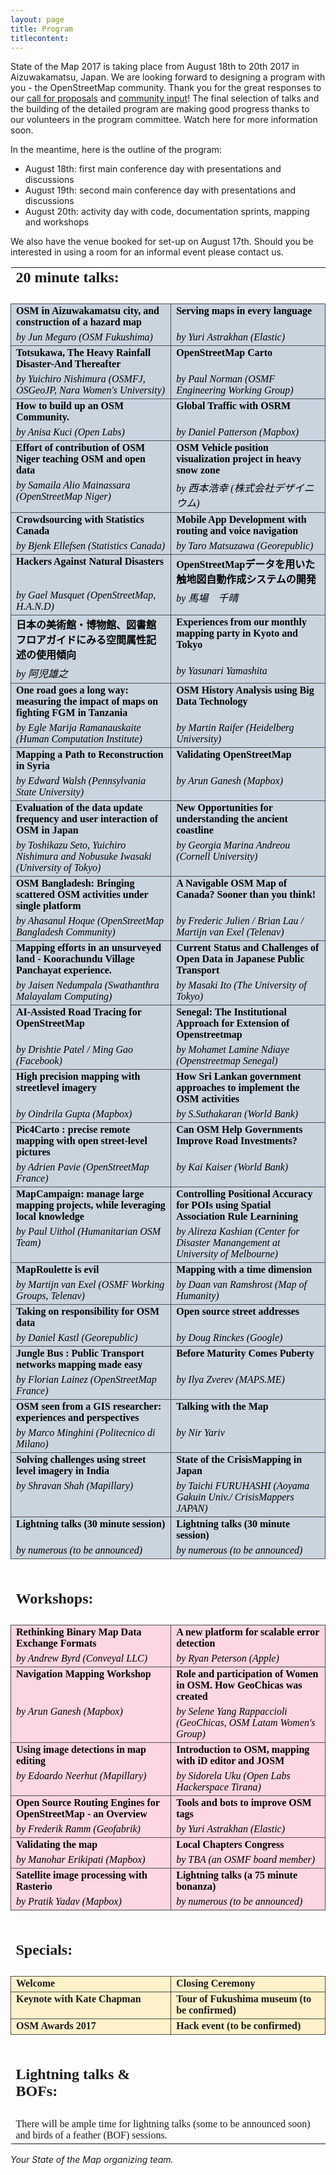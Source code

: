 ```yaml
---
layout: page
title: Program
titlecontent:
---
```


State of the Map 2017 is taking place from August 18th to 20th 2017 in Aizuwakamatsu, Japan. We are looking forward to designing a program with you - the OpenStreetMap community. Thank you for the great responses to our [call for proposals](https://blog.openstreetmap.org/2017/02/16/propose-your-session-to-state-of-the-map-2017/) and [community input](https://blog.openstreetmap.org/2017/04/11/community-survey-for-the-state-of-the-map-2017-program/)! The final selection of talks and the building of the detailed program are making good progress thanks to our volunteers in the program committee. Watch here for more information soon.

In the meantime, here is the outline of the program:

- August 18th: first main conference day with presentations and discussions
- August 19th: second main conference day with presentations and discussions
- August 20th: activity day with code, documentation sprints, mapping and workshops

We also have the venue booked for set-up on August 17th. Should you be interested in using a room for an informal event please contact us.

<div>
<table cellspacing="0" border="0">
	<colgroup width="461"></colgroup>
	<colgroup width="458"></colgroup>
	<tr>
		<td height="29" align="left" valign=top><b><font face="Calibri" size=5>20 minute talks:</font></b></td>
		<td align="left" valign=top><font face="Calibri" color="#000000"><br></font></td>
	</tr>
	<tr>
		<td height="21" align="left" valign=top><font face="Calibri" color="#000000"><br></font></td>
		<td align="left" valign=top><font face="Calibri" color="#000000"><br></font></td>
	</tr>
	<tr>
		<td style="border-top: 1px solid #4c4c4c; border-left: 1px solid #4c4c4c; border-right: 1px solid #4c4c4c" height="20" align="left" valign=top bgcolor="#C9D4DF"><b><font face="Calibri" size=3 color="#000000">OSM in Aizuwakamatsu city, and construction of a hazard map</font></b></td>
		<td style="border-top: 1px solid #4c4c4c; border-left: 1px solid #4c4c4c; border-right: 1px solid #4c4c4c" align="left" valign=top bgcolor="#C9D4DF"><b><font face="Calibri" size=3 color="#000000">Serving maps in every language</font></b></td>
	</tr>
	<tr>
		<td style="border-bottom: 1px solid #4c4c4c; border-left: 1px solid #4c4c4c; border-right: 1px solid #4c4c4c" height="20" align="left" valign=top bgcolor="#C9D4DF"><i><font face="Calibri" size=3 color="#000000">by Jun Meguro (OSM Fukushima)</font></i></td>
		<td style="border-bottom: 1px solid #4c4c4c; border-left: 1px solid #4c4c4c; border-right: 1px solid #4c4c4c" align="left" valign=top bgcolor="#C9D4DF"><i><font face="Calibri" size=3 color="#000000">by Yuri Astrakhan (Elastic)</font></i></td>
	</tr>
	<tr>
		<td style="border-top: 1px solid #4c4c4c; border-left: 1px solid #4c4c4c; border-right: 1px solid #4c4c4c" height="20" align="left" valign=top bgcolor="#C9D4DF"><b><font face="Calibri" size=3 color="#000000">Totsukawa, The Heavy Rainfall Disaster-And Thereafter</font></b></td>
		<td style="border-top: 1px solid #4c4c4c; border-left: 1px solid #4c4c4c; border-right: 1px solid #4c4c4c" align="left" valign=top bgcolor="#C9D4DF"><b><font face="Calibri" size=3 color="#000000">OpenStreetMap Carto</font></b></td>
	</tr>
	<tr>
		<td style="border-bottom: 1px solid #4c4c4c; border-left: 1px solid #4c4c4c; border-right: 1px solid #4c4c4c" height="20" align="left" valign=top bgcolor="#C9D4DF"><i><font face="Calibri" size=3 color="#000000">by Yuichiro Nishimura (OSMFJ, OSGeoJP, Nara Women's University)</font></i></td>
		<td style="border-bottom: 1px solid #4c4c4c; border-left: 1px solid #4c4c4c; border-right: 1px solid #4c4c4c" align="left" valign=top bgcolor="#C9D4DF"><i><font face="Calibri" size=3 color="#000000">by Paul Norman (OSMF Engineering Working Group)</font></i></td>
	</tr>
	<tr>
		<td style="border-top: 1px solid #4c4c4c; border-left: 1px solid #4c4c4c; border-right: 1px solid #4c4c4c" height="20" align="left" valign=top bgcolor="#C9D4DF"><b><font face="Calibri" size=3 color="#000000">How to build up an OSM Community.</font></b></td>
		<td style="border-top: 1px solid #4c4c4c; border-left: 1px solid #4c4c4c; border-right: 1px solid #4c4c4c" align="left" valign=top bgcolor="#C9D4DF"><b><font face="Calibri" size=3 color="#000000">Global Traffic with OSRM</font></b></td>
	</tr>
	<tr>
		<td style="border-bottom: 1px solid #4c4c4c; border-left: 1px solid #4c4c4c; border-right: 1px solid #4c4c4c" height="20" align="left" valign=top bgcolor="#C9D4DF"><i><font face="Calibri" size=3 color="#000000">by Anisa Kuci (Open Labs)</font></i></td>
		<td style="border-bottom: 1px solid #4c4c4c; border-left: 1px solid #4c4c4c; border-right: 1px solid #4c4c4c" align="left" valign=top bgcolor="#C9D4DF"><i><font face="Calibri" size=3 color="#000000">by Daniel Patterson (Mapbox)</font></i></td>
	</tr>
	<tr>
		<td style="border-top: 1px solid #4c4c4c; border-left: 1px solid #4c4c4c; border-right: 1px solid #4c4c4c" height="20" align="left" valign=top bgcolor="#C9D4DF"><b><font face="Calibri" size=3 color="#000000">Effort of contribution of OSM Niger teaching OSM  and open data</font></b></td>
		<td style="border-top: 1px solid #4c4c4c; border-left: 1px solid #4c4c4c; border-right: 1px solid #4c4c4c" align="left" valign=top bgcolor="#C9D4DF"><b><font face="Calibri" size=3 color="#000000">OSM Vehicle position visualization project in heavy snow zone</font></b></td>
	</tr>
	<tr>
		<td style="border-bottom: 1px solid #4c4c4c; border-left: 1px solid #4c4c4c; border-right: 1px solid #4c4c4c" height="20" align="left" valign=top bgcolor="#C9D4DF"><i><font face="Calibri" size=3 color="#000000">by Samaila Alio Mainassara (OpenStreetMap Niger)</font></i></td>
		<td style="border-bottom: 1px solid #4c4c4c; border-left: 1px solid #4c4c4c; border-right: 1px solid #4c4c4c" align="left" valign=top bgcolor="#C9D4DF"><i><font face="Calibri" size=3 color="#000000">by 西本浩幸 (株式会社デザイニウム)</font></i></td>
	</tr>
	<tr>
		<td style="border-top: 1px solid #4c4c4c; border-left: 1px solid #4c4c4c; border-right: 1px solid #4c4c4c" height="20" align="left" valign=top bgcolor="#C9D4DF"><b><font face="Calibri" size=3 color="#000000">Crowdsourcing with Statistics Canada</font></b></td>
		<td style="border-top: 1px solid #4c4c4c; border-left: 1px solid #4c4c4c; border-right: 1px solid #4c4c4c" align="left" valign=top bgcolor="#C9D4DF"><b><font face="Calibri" size=3 color="#000000">Mobile App Development with routing and voice navigation</font></b></td>
	</tr>
	<tr>
		<td style="border-bottom: 1px solid #4c4c4c; border-left: 1px solid #4c4c4c; border-right: 1px solid #4c4c4c" height="20" align="left" valign=top bgcolor="#C9D4DF"><i><font face="Calibri" size=3 color="#000000">by Bjenk Ellefsen (Statistics Canada)</font></i></td>
		<td style="border-bottom: 1px solid #4c4c4c; border-left: 1px solid #4c4c4c; border-right: 1px solid #4c4c4c" align="left" valign=top bgcolor="#C9D4DF"><i><font face="Calibri" size=3 color="#000000">by Taro Matsuzawa (Georepublic)</font></i></td>
	</tr>
	<tr>
		<td style="border-top: 1px solid #4c4c4c; border-left: 1px solid #4c4c4c; border-right: 1px solid #4c4c4c" height="20" align="left" valign=top bgcolor="#C9D4DF"><b><font face="Calibri" size=3 color="#000000">Hackers Against Natural Disasters</font></b></td>
		<td style="border-top: 1px solid #4c4c4c; border-left: 1px solid #4c4c4c; border-right: 1px solid #4c4c4c" align="left" valign=top bgcolor="#C9D4DF"><b><font face="Calibri" size=3 color="#000000">OpenStreetMapデータを用いた触地図自動作成システムの開発</font></b></td>
	</tr>
	<tr>
		<td style="border-bottom: 1px solid #4c4c4c; border-left: 1px solid #4c4c4c; border-right: 1px solid #4c4c4c" height="20" align="left" valign=top bgcolor="#C9D4DF"><i><font face="Calibri" size=3 color="#000000">by Gael Musquet (OpenStreetMap, H.A.N.D)</font></i></td>
		<td style="border-bottom: 1px solid #4c4c4c; border-left: 1px solid #4c4c4c; border-right: 1px solid #4c4c4c" align="left" valign=top bgcolor="#C9D4DF"><i><font face="Calibri" size=3 color="#000000">by 馬場　千晴</font></i></td>
	</tr>
	<tr>
		<td style="border-top: 1px solid #4c4c4c; border-left: 1px solid #4c4c4c; border-right: 1px solid #4c4c4c" height="20" align="left" valign=top bgcolor="#C9D4DF"><b><font face="Calibri" size=3 color="#000000">日本の美術館・博物館、図書館フロアガイドにみる空間属性記述の使用傾向</font></b></td>
		<td style="border-top: 1px solid #4c4c4c; border-left: 1px solid #4c4c4c; border-right: 1px solid #4c4c4c" align="left" valign=top bgcolor="#C9D4DF"><b><font face="Calibri" size=3 color="#000000">Experiences from our monthly mapping party in Kyoto and Tokyo</font></b></td>
	</tr>
	<tr>
		<td style="border-bottom: 1px solid #4c4c4c; border-left: 1px solid #4c4c4c; border-right: 1px solid #4c4c4c" height="20" align="left" valign=top bgcolor="#C9D4DF"><i><font face="Calibri" size=3 color="#000000">by 阿児雄之</font></i></td>
		<td style="border-bottom: 1px solid #4c4c4c; border-left: 1px solid #4c4c4c; border-right: 1px solid #4c4c4c" align="left" valign=top bgcolor="#C9D4DF"><i><font face="Calibri" size=3 color="#000000">by Yasunari Yamashita</font></i></td>
	</tr>
	<tr>
		<td style="border-top: 1px solid #4c4c4c; border-left: 1px solid #4c4c4c; border-right: 1px solid #4c4c4c" height="20" align="left" valign=top bgcolor="#C9D4DF"><b><font face="Calibri" size=3 color="#000000">One road goes a long way: measuring the impact of maps on fighting FGM in Tanzania</font></b></td>
		<td style="border-top: 1px solid #4c4c4c; border-left: 1px solid #4c4c4c; border-right: 1px solid #4c4c4c" align="left" valign=top bgcolor="#C9D4DF"><b><font face="Calibri" size=3 color="#000000">OSM History Analysis using Big Data Technology</font></b></td>
	</tr>
	<tr>
		<td style="border-bottom: 1px solid #4c4c4c; border-left: 1px solid #4c4c4c; border-right: 1px solid #4c4c4c" height="20" align="left" valign=top bgcolor="#C9D4DF"><i><font face="Calibri" size=3 color="#000000">by Egle Marija Ramanauskaite (Human Computation Institute)</font></i></td>
		<td style="border-bottom: 1px solid #4c4c4c; border-left: 1px solid #4c4c4c; border-right: 1px solid #4c4c4c" align="left" valign=top bgcolor="#C9D4DF"><i><font face="Calibri" size=3 color="#000000">by Martin Raifer (Heidelberg University)</font></i></td>
	</tr>
	<tr>
		<td style="border-top: 1px solid #4c4c4c; border-left: 1px solid #4c4c4c; border-right: 1px solid #4c4c4c" height="20" align="left" valign=top bgcolor="#C9D4DF"><b><font face="Calibri" size=3 color="#000000">Mapping a Path to Reconstruction in Syria</font></b></td>
		<td style="border-top: 1px solid #4c4c4c; border-left: 1px solid #4c4c4c; border-right: 1px solid #4c4c4c" align="left" valign=top bgcolor="#C9D4DF"><b><font face="Calibri" size=3 color="#000000">Validating OpenStreetMap</font></b></td>
	</tr>
	<tr>
		<td style="border-bottom: 1px solid #4c4c4c; border-left: 1px solid #4c4c4c; border-right: 1px solid #4c4c4c" height="20" align="left" valign=top bgcolor="#C9D4DF"><i><font face="Calibri" size=3 color="#000000">by Edward Walsh (Pennsylvania State University)</font></i></td>
		<td style="border-bottom: 1px solid #4c4c4c; border-left: 1px solid #4c4c4c; border-right: 1px solid #4c4c4c" align="left" valign=top bgcolor="#C9D4DF"><i><font face="Calibri" size=3 color="#000000">by Arun Ganesh (Mapbox)</font></i></td>
	</tr>
	<tr>
		<td style="border-top: 1px solid #4c4c4c; border-left: 1px solid #4c4c4c; border-right: 1px solid #4c4c4c" height="20" align="left" valign=top bgcolor="#C9D4DF"><b><font face="Calibri" size=3 color="#000000">Evaluation of the data update frequency and user interaction of OSM in Japan</font></b></td>
		<td style="border-top: 1px solid #4c4c4c; border-left: 1px solid #4c4c4c; border-right: 1px solid #4c4c4c" align="left" valign=top bgcolor="#C9D4DF"><b><font face="Calibri" size=3 color="#000000">New Opportunities for understanding the ancient coastline</font></b></td>
	</tr>
	<tr>
		<td style="border-bottom: 1px solid #4c4c4c; border-left: 1px solid #4c4c4c; border-right: 1px solid #4c4c4c" height="20" align="left" valign=top bgcolor="#C9D4DF"><i><font face="Calibri" size=3 color="#000000">by Toshikazu Seto, Yuichiro Nishimura and Nobusuke Iwasaki (University of Tokyo)</font></i></td>
		<td style="border-bottom: 1px solid #4c4c4c; border-left: 1px solid #4c4c4c; border-right: 1px solid #4c4c4c" align="left" valign=top bgcolor="#C9D4DF"><i><font face="Calibri" size=3 color="#000000">by Georgia Marina Andreou (Cornell University)</font></i></td>
	</tr>
	<tr>
		<td style="border-top: 1px solid #4c4c4c; border-left: 1px solid #4c4c4c; border-right: 1px solid #4c4c4c" height="20" align="left" valign=top bgcolor="#C9D4DF"><b><font face="Calibri" size=3 color="#000000">OSM Bangladesh: Bringing scattered OSM activities under single platform</font></b></td>
		<td style="border-top: 1px solid #4c4c4c; border-left: 1px solid #4c4c4c; border-right: 1px solid #4c4c4c" align="left" valign=top bgcolor="#C9D4DF"><b><font face="Calibri" size=3 color="#000000">A Navigable OSM Map of Canada? Sooner than you think!</font></b></td>
	</tr>
	<tr>
		<td style="border-bottom: 1px solid #4c4c4c; border-left: 1px solid #4c4c4c; border-right: 1px solid #4c4c4c" height="20" align="left" valign=top bgcolor="#C9D4DF"><i><font face="Calibri" size=3 color="#000000">by Ahasanul Hoque (OpenStreetMap Bangladesh Community)</font></i></td>
		<td style="border-bottom: 1px solid #4c4c4c; border-left: 1px solid #4c4c4c; border-right: 1px solid #4c4c4c" align="left" valign=top bgcolor="#C9D4DF"><i><font face="Calibri" size=3 color="#000000">by Frederic Julien / Brian Lau / Martijn van Exel (Telenav)</font></i></td>
	</tr>
	<tr>
		<td style="border-top: 1px solid #4c4c4c; border-left: 1px solid #4c4c4c; border-right: 1px solid #4c4c4c" height="20" align="left" valign=top bgcolor="#C9D4DF"><b><font face="Calibri" size=3 color="#000000">Mapping efforts in an unsurveyed land - Koorachundu Village Panchayat experience.</font></b></td>
		<td style="border-top: 1px solid #4c4c4c; border-left: 1px solid #4c4c4c; border-right: 1px solid #4c4c4c" align="left" valign=top bgcolor="#C9D4DF"><b><font face="Calibri" size=3 color="#000000">Current Status and Challenges of Open Data in Japanese Public Transport</font></b></td>
	</tr>
	<tr>
		<td style="border-bottom: 1px solid #4c4c4c; border-left: 1px solid #4c4c4c; border-right: 1px solid #4c4c4c" height="20" align="left" valign=top bgcolor="#C9D4DF"><i><font face="Calibri" size=3 color="#000000">by Jaisen Nedumpala (Swathanthra Malayalam Computing)</font></i></td>
		<td style="border-bottom: 1px solid #4c4c4c; border-left: 1px solid #4c4c4c; border-right: 1px solid #4c4c4c" align="left" valign=top bgcolor="#C9D4DF"><i><font face="Calibri" size=3 color="#000000">by Masaki Ito (The University of Tokyo)</font></i></td>
	</tr>
	<tr>
		<td style="border-top: 1px solid #4c4c4c; border-left: 1px solid #4c4c4c; border-right: 1px solid #4c4c4c" height="20" align="left" valign=top bgcolor="#C9D4DF"><b><font face="Calibri" size=3 color="#000000">AI-Assisted Road Tracing for OpenStreetMap</font></b></td>
		<td style="border-top: 1px solid #4c4c4c; border-left: 1px solid #4c4c4c; border-right: 1px solid #4c4c4c" align="left" valign=top bgcolor="#C9D4DF"><b><font face="Calibri" size=3 color="#000000">Senegal: The Institutional Approach for Extension of Openstreetmap</font></b></td>
	</tr>
	<tr>
		<td style="border-bottom: 1px solid #4c4c4c; border-left: 1px solid #4c4c4c; border-right: 1px solid #4c4c4c" height="20" align="left" valign=top bgcolor="#C9D4DF"><i><font face="Calibri" size=3 color="#000000">by Drishtie Patel / Ming Gao (Facebook)</font></i></td>
		<td style="border-bottom: 1px solid #4c4c4c; border-left: 1px solid #4c4c4c; border-right: 1px solid #4c4c4c" align="left" valign=top bgcolor="#C9D4DF"><i><font face="Calibri" size=3 color="#000000">by Mohamet Lamine Ndiaye (Openstreetmap Senegal)</font></i></td>
	</tr>
	<tr>
		<td style="border-top: 1px solid #4c4c4c; border-left: 1px solid #4c4c4c; border-right: 1px solid #4c4c4c" height="20" align="left" valign=top bgcolor="#C9D4DF"><b><font face="Calibri" size=3 color="#000000">High precision mapping with streetlevel imagery</font></b></td>
		<td style="border-top: 1px solid #4c4c4c; border-left: 1px solid #4c4c4c; border-right: 1px solid #4c4c4c" align="left" valign=top bgcolor="#C9D4DF"><b><font face="Calibri" size=3 color="#000000">How Sri Lankan government approaches to implement the OSM activities</font></b></td>
	</tr>
	<tr>
		<td style="border-bottom: 1px solid #4c4c4c; border-left: 1px solid #4c4c4c; border-right: 1px solid #4c4c4c" height="20" align="left" valign=top bgcolor="#C9D4DF"><i><font face="Calibri" size=3 color="#000000">by Oindrila Gupta (Mapbox)</font></i></td>
		<td style="border-bottom: 1px solid #4c4c4c; border-left: 1px solid #4c4c4c; border-right: 1px solid #4c4c4c" align="left" valign=top bgcolor="#C9D4DF"><i><font face="Calibri" size=3 color="#000000">by S.Suthakaran (World Bank)</font></i></td>
	</tr>
	<tr>
		<td style="border-top: 1px solid #4c4c4c; border-left: 1px solid #4c4c4c; border-right: 1px solid #4c4c4c" height="20" align="left" valign=top bgcolor="#C9D4DF"><b><font face="Calibri" size=3 color="#000000">Pic4Carto : precise remote mapping with open street-level pictures</font></b></td>
		<td style="border-top: 1px solid #4c4c4c; border-left: 1px solid #4c4c4c; border-right: 1px solid #4c4c4c" align="left" valign=top bgcolor="#C9D4DF"><b><font face="Calibri" size=3 color="#000000">Can OSM Help Governments Improve Road Investments?</font></b></td>
	</tr>
	<tr>
		<td style="border-bottom: 1px solid #4c4c4c; border-left: 1px solid #4c4c4c; border-right: 1px solid #4c4c4c" height="20" align="left" valign=top bgcolor="#C9D4DF"><i><font face="Calibri" size=3 color="#000000">by Adrien Pavie (OpenStreetMap France)</font></i></td>
		<td style="border-bottom: 1px solid #4c4c4c; border-left: 1px solid #4c4c4c; border-right: 1px solid #4c4c4c" align="left" valign=top bgcolor="#C9D4DF"><i><font face="Calibri" size=3 color="#000000">by Kai Kaiser (World Bank)</font></i></td>
	</tr>
	<tr>
		<td style="border-top: 1px solid #4c4c4c; border-left: 1px solid #4c4c4c; border-right: 1px solid #4c4c4c" height="20" align="left" valign=top bgcolor="#C9D4DF"><b><font face="Calibri" size=3 color="#000000">MapCampaign: manage large mapping projects, while leveraging local knowledge</font></b></td>
		<td style="border-top: 1px solid #4c4c4c; border-left: 1px solid #4c4c4c; border-right: 1px solid #4c4c4c" align="left" valign=top bgcolor="#C9D4DF"><b><font face="Calibri" size=3 color="#000000">Controlling Positional Accuracy for POIs using Spatial Association Rule Learnining</font></b></td>
	</tr>
	<tr>
		<td style="border-bottom: 1px solid #4c4c4c; border-left: 1px solid #4c4c4c; border-right: 1px solid #4c4c4c" height="20" align="left" valign=top bgcolor="#C9D4DF"><i><font face="Calibri" size=3 color="#000000">by Paul Uithol (Humanitarian OSM Team)</font></i></td>
		<td style="border-bottom: 1px solid #4c4c4c; border-left: 1px solid #4c4c4c; border-right: 1px solid #4c4c4c" align="left" valign=top bgcolor="#C9D4DF"><i><font face="Calibri" size=3 color="#000000">by Alireza Kashian (Center for Disaster Manangement at University of Melbourne)</font></i></td>
	</tr>
	<tr>
		<td style="border-top: 1px solid #4c4c4c; border-left: 1px solid #4c4c4c; border-right: 1px solid #4c4c4c" height="20" align="left" valign=top bgcolor="#C9D4DF"><b><font face="Calibri" size=3 color="#000000">MapRoulette is evil</font></b></td>
		<td style="border-top: 1px solid #4c4c4c; border-left: 1px solid #4c4c4c; border-right: 1px solid #4c4c4c" align="left" valign=top bgcolor="#C9D4DF"><b><font face="Calibri" size=3 color="#000000">Mapping with a time dimension</font></b></td>
	</tr>
	<tr>
		<td style="border-bottom: 1px solid #4c4c4c; border-left: 1px solid #4c4c4c; border-right: 1px solid #4c4c4c" height="20" align="left" valign=top bgcolor="#C9D4DF"><i><font face="Calibri" size=3 color="#000000">by Martijn van Exel (OSMF Working Groups, Telenav)</font></i></td>
		<td style="border-bottom: 1px solid #4c4c4c; border-left: 1px solid #4c4c4c; border-right: 1px solid #4c4c4c" align="left" valign=top bgcolor="#C9D4DF"><i><font face="Calibri" size=3 color="#000000">by Daan van Ramshrost (Map of Humanity)</font></i></td>
	</tr>
	<tr>
		<td style="border-top: 1px solid #4c4c4c; border-left: 1px solid #4c4c4c; border-right: 1px solid #4c4c4c" height="20" align="left" valign=top bgcolor="#C9D4DF"><b><font face="Calibri" size=3 color="#000000">Taking on responsibility for OSM data</font></b></td>
		<td style="border-top: 1px solid #4c4c4c; border-left: 1px solid #4c4c4c; border-right: 1px solid #4c4c4c" align="left" valign=top bgcolor="#C9D4DF"><b><font face="Calibri" size=3 color="#000000">Open source street addresses</font></b></td>
	</tr>
	<tr>
		<td style="border-bottom: 1px solid #4c4c4c; border-left: 1px solid #4c4c4c; border-right: 1px solid #4c4c4c" height="20" align="left" valign=top bgcolor="#C9D4DF"><i><font face="Calibri" size=3 color="#000000">by Daniel Kastl (Georepublic)</font></i></td>
		<td style="border-bottom: 1px solid #4c4c4c; border-left: 1px solid #4c4c4c; border-right: 1px solid #4c4c4c" align="left" valign=top bgcolor="#C9D4DF"><i><font face="Calibri" size=3 color="#000000">by Doug Rinckes (Google)</font></i></td>
	</tr>
	<tr>
		<td style="border-top: 1px solid #4c4c4c; border-left: 1px solid #4c4c4c; border-right: 1px solid #4c4c4c" height="20" align="left" valign=top bgcolor="#C9D4DF"><b><font face="Calibri" size=3 color="#000000">Jungle Bus : Public Transport networks mapping made easy</font></b></td>
		<td style="border-top: 1px solid #4c4c4c; border-left: 1px solid #4c4c4c; border-right: 1px solid #4c4c4c" align="left" valign=top bgcolor="#C9D4DF"><b><font face="Calibri" size=3 color="#000000">Before Maturity Comes Puberty</font></b></td>
	</tr>
	<tr>
		<td style="border-bottom: 1px solid #4c4c4c; border-left: 1px solid #4c4c4c; border-right: 1px solid #4c4c4c" height="20" align="left" valign=top bgcolor="#C9D4DF"><i><font face="Calibri" size=3 color="#000000">by Florian Lainez (OpenStreetMap France)</font></i></td>
		<td style="border-bottom: 1px solid #4c4c4c; border-left: 1px solid #4c4c4c; border-right: 1px solid #4c4c4c" align="left" valign=top bgcolor="#C9D4DF"><i><font face="Calibri" size=3 color="#000000">by Ilya Zverev (MAPS.ME)</font></i></td>
	</tr>
	<tr>
		<td style="border-top: 1px solid #4c4c4c; border-left: 1px solid #4c4c4c; border-right: 1px solid #4c4c4c" height="20" align="left" valign=top bgcolor="#C9D4DF"><b><font face="Calibri" size=3 color="#000000">OSM seen from a GIS researcher: experiences and perspectives</font></b></td>
		<td style="border-top: 1px solid #4c4c4c; border-left: 1px solid #4c4c4c; border-right: 1px solid #4c4c4c" align="left" valign=top bgcolor="#C9D4DF"><b><font face="Calibri" size=3 color="#000000">Talking with the Map</font></b></td>
	</tr>
	<tr>
		<td style="border-bottom: 1px solid #4c4c4c; border-left: 1px solid #4c4c4c; border-right: 1px solid #4c4c4c" height="20" align="left" valign=top bgcolor="#C9D4DF"><i><font face="Calibri" size=3 color="#000000">by Marco Minghini (Politecnico di Milano)</font></i></td>
		<td style="border-bottom: 1px solid #4c4c4c; border-left: 1px solid #4c4c4c; border-right: 1px solid #4c4c4c" align="left" valign=top bgcolor="#C9D4DF"><i><font face="Calibri" size=3 color="#000000">by Nir Yariv</font></i></td>
	</tr>
	<tr>
		<td style="border-top: 1px solid #4c4c4c; border-left: 1px solid #4c4c4c; border-right: 1px solid #4c4c4c" height="20" align="left" valign=top bgcolor="#C9D4DF"><b><font face="Calibri" size=3 color="#000000">Solving challenges using street level imagery in India</font></b></td>
		<td style="border-top: 1px solid #4c4c4c; border-left: 1px solid #4c4c4c; border-right: 1px solid #4c4c4c" align="left" valign=top bgcolor="#C9D4DF"><b><font face="Calibri" size=3 color="#000000">State of the CrisisMapping in Japan</font></b></td>
	</tr>
	<tr>
		<td style="border-bottom: 1px solid #4c4c4c; border-left: 1px solid #4c4c4c; border-right: 1px solid #4c4c4c" height="20" align="left" valign=top bgcolor="#C9D4DF"><i><font face="Calibri" size=3 color="#000000">by Shravan Shah (Mapillary)</font></i></td>
		<td style="border-bottom: 1px solid #4c4c4c; border-left: 1px solid #4c4c4c; border-right: 1px solid #4c4c4c" align="left" valign=top bgcolor="#C9D4DF"><i><font face="Calibri" size=3 color="#000000">by Taichi FURUHASHI (Aoyama Gakuin Univ./ CrisisMappers JAPAN)</font></i></td>
	</tr>
	<tr>
		<td style="border-top: 1px solid #4c4c4c; border-left: 1px solid #4c4c4c; border-right: 1px solid #4c4c4c" height="20" align="left" valign=top bgcolor="#C9D4DF"><b><font face="Calibri" size=3 color="#000000">Lightning talks (30 minute session)</font></b></td>
		<td style="border-top: 1px solid #4c4c4c; border-left: 1px solid #4c4c4c; border-right: 1px solid #4c4c4c" align="left" valign=top bgcolor="#C9D4DF"><b><font face="Calibri" size=3 color="#000000">Lightning talks (30 minute session)</font></b></td>
	</tr>
	<tr>
		<td style="border-bottom: 1px solid #4c4c4c; border-left: 1px solid #4c4c4c; border-right: 1px solid #4c4c4c" height="20" align="left" valign=top bgcolor="#C9D4DF"><i><font face="Calibri" size=3 color="#000000">by numerous (to be announced)</font></i></td>
		<td style="border-bottom: 1px solid #4c4c4c; border-left: 1px solid #4c4c4c; border-right: 1px solid #4c4c4c" align="left" valign=top bgcolor="#C9D4DF"><i><font face="Calibri" size=3 color="#000000">by numerous (to be announced)</font></i></td>
	</tr>
	<tr>
		<td height="21" align="left" valign=top><font face="Calibri" color="#000000"><br></font></td>
		<td align="left" valign=top><font face="Calibri" color="#000000"><br></font></td>
	</tr>
	<tr>
		<td height="21" align="left" valign=top><font face="Calibri" color="#000000"><br></font></td>
		<td align="left" valign=top><font face="Calibri" color="#000000"><br></font></td>
	</tr>
	<tr>
		<td height="29" align="left" valign=top><b><font face="Calibri" size=5>Workshops:</font></b></td>
		<td align="left" valign=top><font face="Calibri" color="#000000"><br></font></td>
	</tr>
	<tr>
		<td height="17" align="left" valign=top><font face="Calibri" color="#000000"><br></font></td>
		<td align="left" valign=top><font face="Calibri" color="#000000"><br></font></td>
	</tr>
	<tr>
		<td style="border-top: 1px solid #4c4c4c; border-left: 1px solid #4c4c4c; border-right: 1px solid #4c4c4c" height="20" align="left" valign=top bgcolor="#FCD6E1"><b><font face="Calibri" size=3 color="#000000">Rethinking Binary Map Data Exchange Formats</font></b></td>
		<td style="border-top: 1px solid #4c4c4c; border-left: 1px solid #4c4c4c; border-right: 1px solid #4c4c4c" align="left" valign=top bgcolor="#FCD6E1"><b><font face="Calibri" size=3 color="#000000">A new platform for scalable error detection</font></b></td>
	</tr>
	<tr>
		<td style="border-bottom: 1px solid #4c4c4c; border-left: 1px solid #4c4c4c; border-right: 1px solid #4c4c4c" height="20" align="left" valign=top bgcolor="#FCD6E1"><i><font face="Calibri" size=3 color="#000000">by Andrew Byrd (Conveyal LLC)</font></i></td>
		<td style="border-bottom: 1px solid #4c4c4c; border-left: 1px solid #4c4c4c; border-right: 1px solid #4c4c4c" align="left" valign=top bgcolor="#FCD6E1"><i><font face="Calibri" size=3 color="#000000">by Ryan Peterson (Apple)</font></i></td>
	</tr>
	<tr>
		<td style="border-top: 1px solid #4c4c4c; border-left: 1px solid #4c4c4c; border-right: 1px solid #4c4c4c" height="20" align="left" valign=top bgcolor="#FCD6E1"><b><font face="Calibri" size=3 color="#000000">Navigation Mapping Workshop</font></b></td>
		<td style="border-top: 1px solid #4c4c4c; border-left: 1px solid #4c4c4c; border-right: 1px solid #4c4c4c" align="left" valign=top bgcolor="#FCD6E1"><b><font face="Calibri" size=3 color="#000000">Role and participation of Women in OSM. How GeoChicas was created</font></b></td>
	</tr>
	<tr>
		<td style="border-bottom: 1px solid #4c4c4c; border-left: 1px solid #4c4c4c; border-right: 1px solid #4c4c4c" height="20" align="left" valign=top bgcolor="#FCD6E1"><i><font face="Calibri" size=3 color="#000000">by Arun Ganesh (Mapbox)</font></i></td>
		<td style="border-bottom: 1px solid #4c4c4c; border-left: 1px solid #4c4c4c; border-right: 1px solid #4c4c4c" align="left" valign=top bgcolor="#FCD6E1"><i><font face="Calibri" size=3 color="#000000">by Selene Yang Rappaccioli (GeoChicas, OSM Latam Women's Group)</font></i></td>
	</tr>
	<tr>
		<td style="border-top: 1px solid #4c4c4c; border-left: 1px solid #4c4c4c; border-right: 1px solid #4c4c4c" height="20" align="left" valign=top bgcolor="#FCD6E1"><b><font face="Calibri" size=3 color="#000000">Using image detections in map editing</font></b></td>
		<td style="border-top: 1px solid #4c4c4c; border-left: 1px solid #4c4c4c; border-right: 1px solid #4c4c4c" align="left" valign=top bgcolor="#FCD6E1"><b><font face="Calibri" size=3 color="#000000">Introduction to OSM, mapping with iD editor and JOSM</font></b></td>
	</tr>
	<tr>
		<td style="border-bottom: 1px solid #4c4c4c; border-left: 1px solid #4c4c4c; border-right: 1px solid #4c4c4c" height="20" align="left" valign=top bgcolor="#FCD6E1"><i><font face="Calibri" size=3 color="#000000">by Edoardo Neerhut (Mapillary)</font></i></td>
		<td style="border-bottom: 1px solid #4c4c4c; border-left: 1px solid #4c4c4c; border-right: 1px solid #4c4c4c" align="left" valign=top bgcolor="#FCD6E1"><i><font face="Calibri" size=3 color="#000000">by Sidorela Uku (Open Labs Hackerspace Tirana)</font></i></td>
	</tr>
	<tr>
		<td style="border-top: 1px solid #4c4c4c; border-left: 1px solid #4c4c4c; border-right: 1px solid #4c4c4c" height="20" align="left" valign=top bgcolor="#FCD6E1"><b><font face="Calibri" size=3 color="#000000">Open Source Routing Engines for OpenStreetMap - an Overview</font></b></td>
		<td style="border-top: 1px solid #4c4c4c; border-left: 1px solid #4c4c4c; border-right: 1px solid #4c4c4c" align="left" valign=top bgcolor="#FCD6E1"><b><font face="Calibri" size=3 color="#000000">Tools and bots to improve OSM tags</font></b></td>
	</tr>
	<tr>
		<td style="border-bottom: 1px solid #4c4c4c; border-left: 1px solid #4c4c4c; border-right: 1px solid #4c4c4c" height="20" align="left" valign=top bgcolor="#FCD6E1"><i><font face="Calibri" size=3 color="#000000">by Frederik Ramm (Geofabrik)</font></i></td>
		<td style="border-bottom: 1px solid #4c4c4c; border-left: 1px solid #4c4c4c; border-right: 1px solid #4c4c4c" align="left" valign=top bgcolor="#FCD6E1"><i><font face="Calibri" size=3 color="#000000">by Yuri Astrakhan (Elastic)</font></i></td>
	</tr>
	<tr>
		<td style="border-top: 1px solid #4c4c4c; border-left: 1px solid #4c4c4c; border-right: 1px solid #4c4c4c" height="20" align="left" valign=top bgcolor="#FCD6E1"><b><font face="Calibri" size=3 color="#000000">Validating the map</font></b></td>
		<td style="border-top: 1px solid #4c4c4c; border-left: 1px solid #4c4c4c; border-right: 1px solid #4c4c4c" align="left" valign=top bgcolor="#FCD6E1"><b><font face="Calibri" size=3 color="#000000">Local Chapters Congress</font></b></td>
	</tr>
	<tr>
		<td style="border-bottom: 1px solid #4c4c4c; border-left: 1px solid #4c4c4c; border-right: 1px solid #4c4c4c" height="20" align="left" valign=top bgcolor="#FCD6E1"><i><font face="Calibri" size=3 color="#000000">by Manohar Erikipati (Mapbox)</font></i></td>
		<td style="border-bottom: 1px solid #4c4c4c; border-left: 1px solid #4c4c4c; border-right: 1px solid #4c4c4c" align="left" valign=top bgcolor="#FCD6E1"><i><font face="Calibri" size=3 color="#000000">by TBA (an OSMF board member)</font></i></td>
	</tr>
	<tr>
		<td style="border-top: 1px solid #4c4c4c; border-left: 1px solid #4c4c4c; border-right: 1px solid #4c4c4c" height="20" align="left" valign=top bgcolor="#FCD6E1"><b><font face="Calibri" size=3 color="#000000">Satellite image processing with Rasterio</font></b></td>
		<td style="border-top: 1px solid #4c4c4c; border-left: 1px solid #4c4c4c; border-right: 1px solid #4c4c4c" align="left" valign=top bgcolor="#FCD6E1"><b><font face="Calibri" size=3 color="#000000">Lightning talks (a 75 minute bonanza)</font></b></td>
	</tr>
	<tr>
		<td style="border-bottom: 1px solid #4c4c4c; border-left: 1px solid #4c4c4c; border-right: 1px solid #4c4c4c" height="20" align="left" valign=top bgcolor="#FCD6E1"><i><font face="Calibri" size=3 color="#000000">by Pratik Yadav (Mapbox)</font></i></td>
		<td style="border-bottom: 1px solid #4c4c4c; border-left: 1px solid #4c4c4c; border-right: 1px solid #4c4c4c" align="left" valign=top bgcolor="#FCD6E1"><i><font face="Calibri" size=3 color="#000000">by numerous (to be announced)</font></i></td>
	</tr>
	<tr>
		<td height="21" align="left" valign=top><font face="Calibri" color="#000000"><br></font></td>
		<td align="left" valign=top><font face="Calibri" color="#000000"><br></font></td>
	</tr>
	<tr>
		<td height="21" align="left" valign=top><font face="Calibri" color="#000000"><br></font></td>
		<td align="left" valign=top><font face="Calibri" color="#000000"><br></font></td>
	</tr>
	<tr>
		<td height="29" align="left" valign=top><b><font face="Calibri" size=5>Specials:</font></b></td>
		<td align="left" valign=top><font face="Calibri" color="#000000"><br></font></td>
	</tr>
	<tr>
		<td height="17" align="left" valign=top><font face="Calibri" color="#000000"><br></font></td>
		<td align="left" valign=top><font face="Calibri" color="#000000"><br></font></td>
	</tr>
	<tr>
		<td style="border-top: 1px solid #4c4c4c; border-bottom: 1px solid #4c4c4c; border-left: 1px solid #4c4c4c; border-right: 1px solid #4c4c4c" height="20" align="left" valign=top bgcolor="#FFF1C9"><b><font face="Calibri" size=3>Welcome</font></b></td>
		<td style="border-top: 1px solid #4c4c4c; border-bottom: 1px solid #4c4c4c; border-left: 1px solid #4c4c4c; border-right: 1px solid #4c4c4c" align="left" valign=top bgcolor="#FFF1C9"><b><font face="Calibri" size=3>Closing Ceremony</font></b></td>
	</tr>
	<tr>
		<td style="border-top: 1px solid #4c4c4c; border-bottom: 1px solid #4c4c4c; border-left: 1px solid #4c4c4c; border-right: 1px solid #4c4c4c" height="20" align="left" valign=top bgcolor="#FFF1C9"><b><font face="Calibri" size=3>Keynote with Kate Chapman</font></b></td>
		<td style="border-top: 1px solid #4c4c4c; border-bottom: 1px solid #4c4c4c; border-left: 1px solid #4c4c4c; border-right: 1px solid #4c4c4c" align="left" valign=top bgcolor="#FFF1C9"><b><font face="Calibri" size=3>Tour of Fukushima museum (to be confirmed)</font></b></td>
	</tr>
	<tr>
		<td style="border-top: 1px solid #4c4c4c; border-bottom: 1px solid #4c4c4c; border-left: 1px solid #4c4c4c; border-right: 1px solid #4c4c4c" height="20" align="left" valign=top bgcolor="#FFF1C9"><b><font face="Calibri" size=3>OSM Awards 2017</font></b></td>
		<td style="border-top: 1px solid #4c4c4c; border-bottom: 1px solid #4c4c4c; border-left: 1px solid #4c4c4c; border-right: 1px solid #4c4c4c" align="left" valign=top bgcolor="#FFF1C9"><b><font face="Calibri" size=3>Hack event (to be confirmed)</font></b></td>
	</tr>
	<tr>
		<td height="21" align="left" valign=top><font face="Calibri" color="#000000"><br></font></td>
		<td align="left" valign=top><font face="Calibri" color="#000000"><br></font></td>
	</tr>
	<tr>
		<td height="21" align="left" valign=top><font face="Calibri" color="#000000"><br></font></td>
		<td align="left" valign=top><font face="Calibri" color="#000000"><br></font></td>
	</tr>
	<tr>
		<td height="29" align="left" valign=top><b><font face="Calibri" size=5>Lightning talks &amp; BOFs:</font></b></td>
		<td align="left" valign=top><font face="Calibri" color="#000000"><br></font></td>
	</tr>
	<tr>
		<td height="17" align="left" valign=top><font face="Calibri" color="#000000"><br></font></td>
		<td align="left" valign=top><font face="Calibri" color="#000000"><br></font></td>
	</tr>
	<tr>
		<td colspan=2 height="20" align="left" valign=middle><font face="Calibri" size=3>There will be ample time for lightning talks (some to be announced soon) and birds of a feather (BOF) sessions.</font></td>
		</tr>
</table>
</div>

*Your State of the Map organizing team.*

